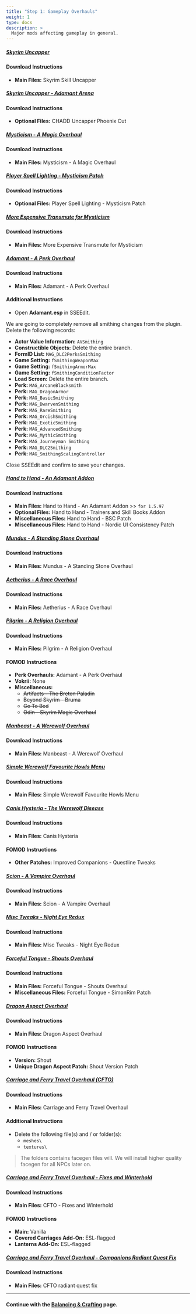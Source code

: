 ```yaml
---
title: "Step 1: Gameplay Overhauls"
weight: 1
type: docs
description: >
  Major mods affecting gameplay in general.
---
```


##### [Skyrim Uncapper](https://www.nexusmods.com/skyrimspecialedition/mods/8889?tab=files)

#### Download Instructions

- **Main Files:** Skyrim Skill Uncapper

##### [Skyrim Uncapper - Adamant Arena](https://www.nexusmods.com/skyrimspecialedition/mods/35366?tab=files)

#### Download Instructions

- **Optional Files:** CHADD Uncapper Phoenix Cut

##### [Mysticism - A Magic Overhaul](https://www.nexusmods.com/skyrimspecialedition/mods/27839?tab=files)

#### Download Instructions

- **Main Files:** Mysticism - A Magic Overhaul

##### [Player Spell Lighting - Mysticism Patch](https://www.nexusmods.com/skyrimspecialedition/mods/56830?tab=files)

#### Download Instructions

- **Optional Files:** Player Spell Lighting - Mysticism Patch

##### [More Expensive Transmute for Mysticism](https://www.nexusmods.com/skyrimspecialedition/mods/31754?tab=files)

#### Download Instructions

- **Main Files:** More Expensive Transmute for Mysticism

##### [Adamant - A Perk Overhaul](https://www.nexusmods.com/skyrimspecialedition/mods/30191/?tab=files)

#### Download Instructions

- **Main Files:** Adamant - A Perk Overhaul

#### Additional Instructions

- Open **Adamant.esp** in SSEEdit.

We are going to completely remove all smithing changes from the plugin. Delete the following records:

- **Actor Value Information:** `AVSmithing`
- **Constructible Objects:** Delete the entire branch.
- **FormID List:** `MAG_DLC2PerksSmithing`
- **Game Setting:** `fSmithingWeaponMax`
- **Game Setting:** `fSmithingArmorMax`
- **Game Setting:** `fSmithingConditionFactor`
- **Load Screen:** Delete the entire branch.
- **Perk:** `MAG_ArcaneBlacksmith`
- **Perk:** `MAG_DragonArmor`
- **Perk:** `MAG_BasicSmithing`
- **Perk:** `MAG_DwarvenSmithing`
- **Perk:** `MAG_RareSmithing`
- **Perk:** `MAG_OrcishSmithing`
- **Perk:** `MAG_ExoticSmithing`
- **Perk:** `MAG_AdvancedSmithing`
- **Perk:** `MAG_MythicSmithing`
- **Perk:** `MAG_Journeyman Smithing`
- **Perk:** `MAG_DLC2Smithing`
- **Perk:** `MAG_SmithingScalingController`

Close SSEEdit and confirm to save your changes.

##### [Hand to Hand - An Adamant Addon](https://www.nexusmods.com/skyrimspecialedition/mods/59790?tab=files)

#### Download Instructions

- **Main Files:** Hand to Hand - An Adamant Addon >> `for 1.5.97`
- **Optional Files:** Hand to Hand - Trainers and Skill Books Addon
- **Miscellaneous Files:** Hand to Hand - BSC Patch
- **Miscellaneous Files:** Hand to Hand - Nordic UI Consistency Patch

##### [Mundus - A Standing Stone Overhaul](https://www.nexusmods.com/skyrimspecialedition/mods/33411?tab=files)

#### Download Instructions

* **Main Files:** Mundus - A Standing Stone Overhaul

##### [Aetherius - A Race Overhaul](https://www.nexusmods.com/skyrimspecialedition/mods/26686?tab=files)

#### Download Instructions

* **Main Files:** Aetherius - A Race Overhaul

##### [Pilgrim - A Religion Overhaul](https://www.nexusmods.com/skyrimspecialedition/mods/54099?tab=files)

#### Download Instructions

- **Main Files:** Pilgrim - A Religion Overhaul

#### FOMOD Instructions

- **Perk Overhauls:** Adamant - A Perk Overhaul
- **Vokrii:** None
- **Miscellaneous:**
  - ~~Artifacts - The Breton Paladin~~
  - ~~Beyond Skyrim - Bruma~~
  - ~~Go To Bed~~
  - ~~Odin - Skyrim Magic Overhaul~~

##### [Manbeast - A Werewolf Overhaul](https://www.nexusmods.com/skyrimspecialedition/mods/44746?tab=files)

#### Download Instructions

* **Main Files:** Manbeast - A Werewolf Overhaul

##### [Simple Werewolf Favourite Howls Menu](https://www.nexusmods.com/skyrimspecialedition/mods/35736?tab=files)

#### Download Instructions

- **Main Files:** Simple Werewolf Favourite Howls Menu

##### [Canis Hysteria - The Werewolf Disease](https://www.nexusmods.com/skyrimspecialedition/mods/52397?tab=files)

#### Download Instructions

- **Main Files:** Canis Hysteria

#### FOMOD Instructions

- **Other Patches:** Improved Companions - Questline Tweaks

##### [Scion - A Vampire Overhaul](https://www.nexusmods.com/skyrimspecialedition/mods/41639?tab=files)

#### Download Instructions

* **Main Files:** Scion - A Vampire Overhaul

##### [Misc Tweaks - Night Eye Redux](https://www.nexusmods.com/skyrimspecialedition/mods/38348?tab=files)

#### Download Instructions

- **Main Files:** Misc Tweaks - Night Eye Redux

##### [Forceful Tongue - Shouts Overhaul](https://www.nexusmods.com/skyrimspecialedition/mods/36276?tab=files)

#### Download Instructions

- **Main Files:** Forceful Tongue - Shouts Overhaul
- **Miscellaneous Files:** Forceful Tongue - SimonRim Patch

##### [Dragon Aspect Overhaul](https://www.nexusmods.com/skyrimspecialedition/mods/29941?tab=files)

#### Download Instructions

- **Main Files:** Dragon Aspect Overhaul

#### FOMOD Instructions

- **Version:** Shout
- **Unique Dragon Aspect Patch:** Shout Version Patch

##### [Carriage and Ferry Travel Overhaul (CFTO)](https://www.nexusmods.com/skyrimspecialedition/mods/8379?tab=files)

#### Download Instructions

* **Main Files:** Carriage and Ferry Travel Overhaul

#### Additional Instructions

- Delete the following file(s) and / or folder(s):
  - `meshes\`
  - `textures\`

> The folders contains facegen files will. We will install higher quality facegen for all NPCs later on.

##### [Carriage and Ferry Travel Overhaul - Fixes and Winterhold](https://www.nexusmods.com/skyrimspecialedition/mods/40651?tab=files)

#### Download Instructions

* **Main Files:** CFTO - Fixes and Winterhold

#### FOMOD Instructions

* **Main:** Vanilla
* **Covered Carriages Add-On:** ESL-flagged
* **Lanterns Add-On:** ESL-flagged

##### [Carriage and Ferry Travel Overhaul - Companions Radiant Quest Fix](https://www.nexusmods.com/skyrimspecialedition/mods/52353?tab=files)

#### Download Instructions

- **Main Files:** CFTO radiant quest fix

---

#### Continue with the [Balancing & Crafting](/tpf/mod-installation-4/step-2/) page.